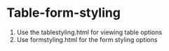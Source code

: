 # Table-form-styling

1. Use the tablestyling.html for viewing table options
2. Use formstyling.html for the form styling options
